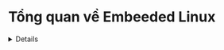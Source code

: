 <h1><summary>Tổng quan về Embeeded Linux</summary></h1>
<details>

https://semiconvn.com/home/hoc-thiet-ke-vi-mach/bai-hc-vi-mch/12667-4-thanh-phn-ca-embedded-linux.html

Được ròi theo bài viết trên đây ta sẽ tìm hiểu về toolchain đầu tiên

Trước tiên nói về POSIX không quên thì nó là 1 cái chuẩn được tạo ra bởi IEEE. Nó giống như là 1 cái bản thiết kế các API để cho các hệ điều hành có thể dựa vào đó để tạo ra hệ điều hành. Ngoài ra như nói bên trên thì POSIX sẽ cung cấp 1 số API chuẩn luôn thì người phát triển hệ điều hành cũm không phải viết lại các API đấy như pthread hẳng hạn. Thì nhờ cái chuẩn POSIX này thì 1 ứng dụng có thể dựa vào đó để chạy trên nhiều hệ điều hành chẳng hạn.

1. Toolchain

Thì theo như bài viết thì toolchain là thứ phải quan tâm đầu tiên.
Thì được rùi như ta biết là đoạn code C muốn máy tính hiểu được thì phải chuyển qua dạng nhị phân thì máy tính mới hiểu được, và việc biên dịch đó cần 1 phần mềm gọi là compiler. Ngoài ra trong 1 chương trình C kiểu gì cũm sẽ có tối thiểu là C library hay là thư viện chuẩn của C. Tức là cái thư viện này nó sẽ cung cấp nhiều API để gửi xuống cho hệ thống mà mình không cần phải viết lại mà library này sẽ giúp mình chạy được trên nhiều OS giống như POSIX vậy.

Okee giờ nói về C trên Linux, thì các hàm thư viện C thực chất giống như là 1 cái bản trừu tượng cho người coder đến system call. Do việc system call khá khó để sử dụng và nó cũm không cố định vì mỗi CPU sẽ có 1 cách gọi system call khác nhau. Do đó C library như là 1 cái chuẩn cho coder không phải tác động vào các system call thì ở đây ta sẽ có 1 ví dụ:
```C
#include <fcntl.h>
int main(){
    int fd = open("file.txt", O_ST);
}

/*Trong int open sẽ viết*/
int open(const char *path, int flags){
    return syscall(SYS_open, path, flags);
}

```
Thì ở đây ta có thể thấy thông thường ta làm code C ta sẽ gọi API open() của thư viện C. Thì cái thư viện C tiêu chuẩn này sẽ tác động vào cái system call thật bằng việc gọi 1 cái SYS_Open để cho Kernal biết. Nếu không có API C chuẩn thì ta sẽ phải tác động vào nhân Kernal và điều đó làm ta phải viết nhiều thứ nữa.

Okee nói thêm về các bước chuyển đổi từ C sang mã nhị phân đi thì như ta biêt các ứng dụng từ I/O, Network đều sử dụng thư viện chuẩn C này nên nó gần như là tối thiểu sẽ có. Và các thư viện này sẽ đi kèm với compiler luôn. Thì việc liên kết các thư viện để tạo ra 1 file nhị phân có thể chạy được thì ta sẽ dùng linker để link các cái thư viện chuẩn vào nhau. Và từ file code C như ta được biết nó không chuyển sang mã máy luôn, mà phải qua mã Assembly ròi từ đó mới sang mã máy -> điều đó ta cần thêm 1 Compiler cho Assembly nữa

-> Con người không cần phải trực tiếp viết mã nhị phân cho máy hiểu nên bất cứ phần mềm nào từ bootloader, kernel, rồi lệnh như ls, copy, .. đều phải được biên dịch ra mã nhị phân ròi mới nhát vào máy tính được.

**Vậy Toolchain cho Linux chung là gì?**
Về các thành phần trước thì nó ít nhất sẽ có:
- binutils (công cụ xử lý liên quan đến nhị phân): GNU Assembler, Linker, etc.
- gcc: GNU C Compiler.
- C library (libc): gòm các file header lẫn file binary cho phép ứng dụng giao tiếp với hệ điều hành
- Kernal Headers: thư viện của Kernal
- gdb: Debugger

Đó thì là nó có các thành phần cơ bản mà toolchain có. Ngoài ra nó sẽ có 2 loại toolchain là native và cross chia theo mối quan hệ giữa môi trường nó chạy và môi trường nó sinh ra mã nhị phân:
- Native: tức là nó sẽ kiểu chạy trên máy nào và sinh ra mã nhị phân cho máy ấy luôn ví dụ như kiểu mình viết code C và biên dịch chạy trên máy luôn ấy.
- Cross: tức là chạy trên 1 máy, nhưng sinh ra mã nhị phân cho máy khác. Giống như là kiểu mình chạy code trên lap nhưng mà biên dịch ra file Hex (cho stm32) đó thì tức là tạo ra mã nhị phân cho máy khác đó.
Và Embedded Linux hay dùng Cross Toolchain vì trong các thiết bị nhúng như Arm, RISC-V, v.v thường có kiến trúc khác với máy phát triển như x86_64(Linux, Windowns), và các thiết bị nhúng thường không đủ mạnh để biên dịch trực tiếp (vì việc biên dịch trực tiếp tốn nhiều tài nguyên như cần thư viện cần compiler có sẵn). Nên do đó ta hay kiểu sử dụng các máy phát triển để biên dịch nạp vào các thiết bị nhúng. 

**C Library**
Hay chính là glibc(GNU Library C) ta vẫn thường thấy trên các distro(là bản phân phối của Linux như Ubuntu), thì các cái glibc này thường kèm theo GCC cho Platform tương ứng luôn. Có 3 lựa chọn của thư viện này:
- GNU glibc: đầy đủ chức năng của glibc, nhưng kích thước lớn và chạy cũm tốn (Raspheri Pi 3 dùng bản này)
- GNU eglib: vẫn là glibc nhưng dễ configure hơn, dễ sử dụng ở hệ thống embedded
- uClibc: nhỏ, không được update thư viện liên qun đến thread và các hàm POSIX khác.

Thì bên dưới sẽ nói 1 hồi nữa và quan trọng đến cái phần bootloader ở đây. Thì nó sẽ nói về việc mỗi 1 hệ thống khi bắt đầu sẽ có bootloader. Và công dụng của bootloader sẽ là
- Khởi tạo phần cứng
- Thiết lập bộ nhớ RAM(DRAM)
- Thiết lập bộ xử lý
- Load hệ điều hành bằng cách đọc thiết bị nhớ, từ mạng, từ serial... Và quy load có thể diễn ra nhiều giai đoạn. Như ở đây thì ta có quá trình thực hiện LD1->LD2 ..-> LD N thì gọi chung sẽ là quá trình Booting hay cả đống LD x kia sẽ được gọi là Bootloader. Có bao nhiêu lần load sẽ phụ thuộc vào Platform cũm như Bootloader mà mình sử dụng và khi load đến Hệ điều hành là kết thúc ròi.

Trên Embedded Linux, bootloader được sử dụng phổ biến là Das U-Boot, nó có nhiều chức năng mạnh như:
- Có thể truy cập các hệ thống file phổ biến như: FAT, ext2, ext3, ext4.
- Hỗ trợ cả load kernel qua network
- Hỗ trợ cơ chế truyền tham số cho kernel bằng device tree(cho ARM) khi boot kernel

3. Kernel
Kernel - thành phần quan trọng nhất của hệ thống, chứa bộ lập lịch các tiến trình, quản lý bộ nhớ, quản lý thiết bị..

**Được khởi động từ bootloader**
Binary của Kernel được chứa trong 1 file. File chứa kernel thường có 2 loại là zImage(nén tự giải) và uImage(phần header hỗ trợ việc boot từ Das U-Boot).
Sau khi được load lên địa chỉ bộ nhớ thích hợp, kernel sẽ được khởi động(có thể nó đơn giản chỉ là jump đến địa chỉ main ròi chạy thoi). Trước khi jump đến các tham số khởi động (1 phần từ device tree) phải đươch truyền vào thông qua các thanh ghi.

**Board Support Package**
Để kernel chạy được trên phần cứng, thì phải có BSP
BSP chứa các phần giao tiếp với phần cứng cụ thể đóng vai trò trung gian cho hầu hết các lớp khác của kernel và phần cứng.
BSP có thể main-stream(tức là được tích hợp trong source của nhân Linux) hoặc từ chính các Vendor tạo ra phần cứng (các board) để tạo ra BSP này. Các BSP có thể được cung cấp thêm qua các bản Patch. Để rõ hơn BSP nằm ở đâu ta sẽ nhìn hình bên dưới.

![System Diagram](./bsp.png)

**Kernel Module**
Là thành phần phần mềm được load động vào kernel để chạy. Chạy ở Kernel-space chứ không phải user-space.
![System Diagram](./kernel_module.png)

Tùy vào cấu hình khi biên dịch kernel mà mỗi module, hoặc nhóm module sẽ được tích hợp sẵn vào bên trong kernel (file zImage hoặc uImage) hoặc được load khi hệ thống đang chạy.

Ứng dụng 

**Quá trình Boot**: thực ra khá là quan trọng

https://viblo.asia/p/linux-boot-process-a-z-1Je5E6XLKnL


**Chức năng của Device Tree**

Vai trò thật sự của Device Tree với GPIO (và phần cứng nói chung)

Device Tree **không điều khiển phần cứng trực tiếp**, nhưng **mô tả phần cứng đó cho kernel** biết:

* GPIO nào được dùng.
* GPIO đó dùng cho thiết bị gì (LED, nút nhấn, UART, I2C, SPI,...).
* Cấu hình của chân đó (input/output, active high/low\...).

> 👉 Dựa trên mô tả này, **kernel sẽ nạp đúng device driver** và **driver sẽ tạo interface (như file trong `/dev` hay `/sys`) để user space có thể tương tác với thiết bị**.

---

📌 **Nói cách khác:**

| GPIO           | Vai trò trong Device Tree | Sau boot sẽ thấy gì?                              |
| -------------- | ------------------------- | ------------------------------------------------- |
| GPIO21         | Dùng cho LED              | `/sys/class/leds/user-led/brightness`             |
| GPIO17         | Dùng cho nút nhấn         | `/dev/input/eventX` (nếu có dùng input subsystem) |
| GPIO3, GPIO4   | Dùng cho I2C bus          | `/dev/i2c-1`                                      |
| GPIO14, GPIO15 | Dùng cho UART             | `/dev/ttyS0`, `/dev/ttyAMA0`, etc.                |

---

📦 Ví dụ mở rộng – Device Tree dùng GPIO cho nhiều thiết bị:

```dts
/ {
    leds {
        compatible = "gpio-leds";

        led1 {
            label = "status-led";
            gpios = <&gpio1 21 GPIO_ACTIVE_HIGH>;
            default-state = "off";
        };
    };

    buttons {
        compatible = "gpio-keys";

        button1 {
            label = "reset-button";
            gpios = <&gpio1 17 GPIO_ACTIVE_LOW>;
            linux,code = <KEY_RESET>;
        };
    };
};
```

👉 Sau khi boot:

* `/sys/class/leds/status-led/...`
* `/dev/input/eventX` được tạo cho nút nhấn

---

 Kết luận

✔️ **Device Tree mô tả từng GPIO sẽ dùng để làm gì**
✔️ **Kernel đọc Device Tree -> nạp đúng driver -> tạo ra device file hoặc sysfs**
✔️ **App user-space chỉ cần làm việc với /dev hoặc /sys, không cần biết chi tiết GPIO số mấy**

---

Nếu bạn muốn, mình có thể:

* ✅ Gợi ý cách debug xem GPIO nào đang được dùng và được ánh xạ như thế nào trong hệ thống Linux bạn đang dùng.
* ✅ Hướng dẫn viết Device Tree đơn giản cho LED hoặc button từ đầu (có thể dùng với qemu hoặc board thực như Raspberry Pi, STM32MP1, i.MX6,...).


</details>
